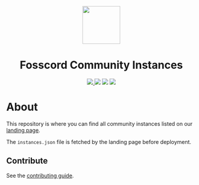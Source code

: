 <p align="center">
  <img width="100" src="https://raw.githubusercontent.com/fosscord/fosscord/master/assets/logo_big_transparent.png" />
</p>
<h1 align="center">Fosscord Community Instances</h1>

<p align="center">
   <a href="https://discord.gg/ZrnGQP6p3d">
    <img src="https://img.shields.io/discord/806142446094385153?color=7489d5&logo=discord&logoColor=ffffff" />
  </a>
  <img src="https://img.shields.io/static/v1?label=Status&message=Development&color=blue">
  <a title="Crowdin" target="_blank" href="https://translate.fosscord.com/"><img src="https://badges.crowdin.net/fosscord/localized.svg"></a>
  <a href="https://opencollective.com/fosscord">
    <img src="https://opencollective.com/fosscord/tiers/badge.svg">
  </a>
</p>

# About

This repository is where you can find all community instances listed on our [landing page](fosscord.com).

The `instances.json` file is fetched by the landing page before deployment.

## Contribute
See the [contributing guide](CONTRIBUTING.md).

